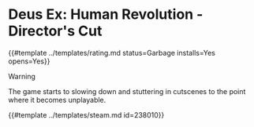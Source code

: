 # Deus Ex: Human Revolution - Director's Cut
<!-- script:Aliases [
    "Deus Ex Human Revolution - Director's Cut",
    "Deus Ex Human Revolution Director's Cut",
    "Deus Ex: Human Revolution Director's Cut"
] -->

{{#template ../templates/rating.md status=Garbage installs=Yes opens=Yes}}

> [!WARNING]
> The game starts to slowing down and stuttering in cutscenes to the point where it becomes unplayable.

{{#template ../templates/steam.md id=238010}}
